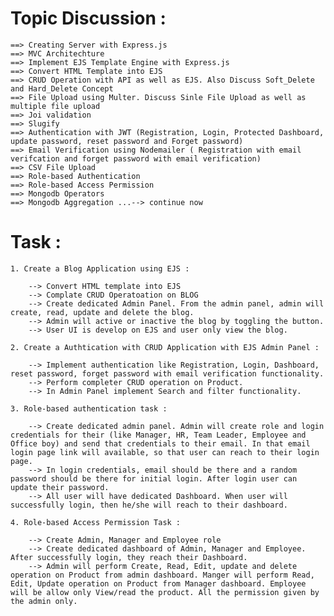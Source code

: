 # Topic Discussion :

    ==> Creating Server with Express.js
    ==> MVC Architechture
    ==> Implement EJS Template Engine with Express.js
    ==> Convert HTML Template into EJS
    ==> CRUD Operation with API as well as EJS. Also Discuss Soft_Delete and Hard_Delete Concept
    ==> File Upload using Multer. Discuss Sinle File Upload as well as multiple file upload
    ==> Joi validation
    ==> Slugify
    ==> Authentication with JWT (Registration, Login, Protected Dashboard, update password, reset password and Forget password)
    ==> Email Verification using Nodemailer ( Registration with email verifcation and forget password with email verification)
    ==> CSV File Upload
    ==> Role-based Authentication
    ==> Role-based Access Permission
    ==> Mongodb Operators
    ==> Mongodb Aggregation ...--> continue now

# Task :

    1. Create a Blog Application using EJS :

        --> Convert HTML template into EJS
        --> Complate CRUD Operatoation on BLOG
        --> Create dedicated Admin Panel. From the admin panel, admin will create, read, update and delete the blog.
        --> Admin will active or inactive the blog by toggling the button.
        --> User UI is develop on EJS and user only view the blog.

    2. Create a Authtication with CRUD Application with EJS Admin Panel :

        --> Implement authentication like Registration, Login, Dashboard, reset password, forget password with email verification functionality.
        --> Perform completer CRUD operation on Product.
        --> In Admin Panel implement Search and filter functionality.

    3. Role-based authentication task :

        --> Create dedicated admin panel. Admin will create role and login credentials for their (like Manager, HR, Team Leader, Employee and Office boy) and send that credentials to their email. In that email login page link will available, so that user can reach to their login page.
        --> In login credentials, email should be there and a random password should be there for initial login. After login user can update their password.
        --> All user will have dedicated Dashboard. When user will successfully login, then he/she will reach to their dashboard.

    4. Role-based Access Permission Task :

        --> Create Admin, Manager and Employee role
        --> Create dedicated dashboard of Admin, Manager and Employee. After successfully login, they reach their Dashboard.
        --> Admin will perform Create, Read, Edit, update and delete operation on Product from admin dashboard. Manger will perform Read, Edit, Update operation on Product from Manager dashboard. Employee will be allow only View/read the product. All the permission given by the admin only.
